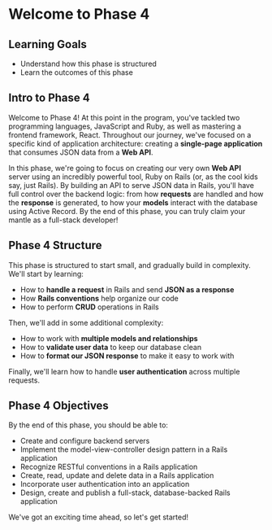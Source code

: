 # Welcome to Phase 4

## Learning Goals

- Understand how this phase is structured
- Learn the outcomes of this phase

## Intro to Phase 4

Welcome to Phase 4! At this point in the program, you've tackled two programming
languages, JavaScript and Ruby, as well as mastering a frontend framework,
React. Throughout our journey, we've focused on a specific kind of application
architecture: creating a **single-page application** that consumes JSON data from a
**Web API**.

In this phase, we're going to focus on creating our very own **Web API** server
using an incredibly powerful tool, Ruby on Rails (or, as the cool kids say, just
Rails). By building an API to serve JSON data in Rails, you'll have full control
over the backend logic: from how **requests** are handled and how the
**response** is generated, to how your **models** interact with the database
using Active Record. By the end of this phase, you can truly claim your mantle
as a full-stack developer!

## Phase 4 Structure

This phase is structured to start small, and gradually build in complexity.
We'll start by learning:

- How to **handle a request** in Rails and send **JSON as a response**
- How **Rails conventions** help organize our code
- How to perform **CRUD** operations in Rails

Then, we'll add in some additional complexity:

- How to work with **multiple models and relationships**
- How to **validate user data** to keep our database clean
- How to **format our JSON response** to make it easy to work with

Finally, we'll learn how to handle **user authentication** across multiple
requests.

## Phase 4 Objectives

By the end of this phase, you should be able to:

- Create and configure backend servers
- Implement the model-view-controller design pattern in a Rails application
- Recognize RESTful conventions in a Rails application
- Create, read, update and delete data in a Rails application
- Incorporate user authentication into an application
- Design, create and publish a full-stack, database-backed Rails application

We've got an exciting time ahead, so let's get started!
